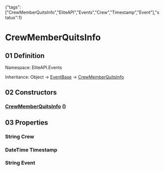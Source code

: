{"tags":["CrewMemberQuitsInfo","EliteAPI","Events","Crew","Timestamp","Event"],"status":1}

# CrewMemberQuitsInfo

## 01 Definition

Namespace: <span class='code'>EliteAPI.Events</span>

Inheritance: <span class='code'>Object</span> → <span class='code'>[EventBase](../../EliteAPI/Events/EventBase.html)</span> → <span class='code'>[CrewMemberQuitsInfo](../../EliteAPI/Events/CrewMemberQuitsInfo.html)</span>

## 02 Constructors

### <span class='code'>[CrewMemberQuitsInfo](../../EliteAPI/Events/CrewMemberQuitsInfo.html)</span> ()

## 03 Properties

### <span class='code'>String</span> Crew

### <span class='code'>DateTime</span> Timestamp

### <span class='code'>String</span> Event

